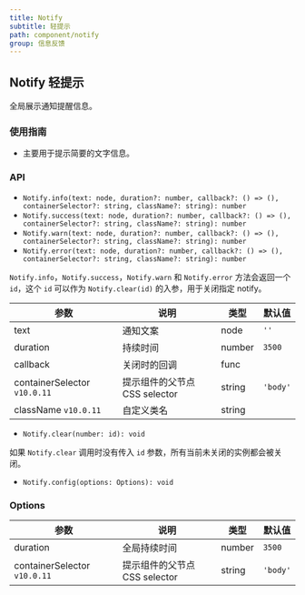 ```yaml
---
title: Notify
subtitle: 轻提示
path: component/notify
group: 信息反馈
---
```


## Notify 轻提示

全局展示通知提醒信息。

### 使用指南

- 主要用于提示简要的文字信息。

### API

- `Notify.info(text: node, duration?: number, callback?: () => (), containerSelector?: string, className?: string): number`
- `Notify.success(text: node, duration?: number, callback?: () => (), containerSelector?: string, className?: string): number`
- `Notify.warn(text: node, duration?: number, callback?: () => (), containerSelector?: string, className?: string): number`
- `Notify.error(text: node, duration?: number, callback?: () => (), containerSelector?: string, className?: string): number`

`Notify.info`，`Notify.success`，`Notify.warn` 和 `Notify.error` 方法会返回一个 `id`，这个 `id` 可以作为 `Notify.clear(id)` 的入参，用于关闭指定 notify。

| 参数     | 说明         | 类型   | 默认值 |
| -------- | ------------ | ------ | ------ |
| text     | 通知文案     | node   | `''`   |
| duration | 持续时间     | number | `3500` |
| callback | 关闭时的回调 | func   |        |
| containerSelector `v10.0.11` | 提示组件的父节点CSS selector | string   |  `'body'`   |
| className `v10.0.11` | 自定义类名 | string   |        |

- `Notify.clear(number: id): void`

如果 `Notify.clear` 调用时没有传入 `id` 参数，所有当前未关闭的实例都会被关闭。

- `Notify.config(options: Options): void`

### Options

| 参数         | 说明         | 类型   | 默认值 |
| ----------- | ------------ | ------ | ------ |
| duration    | 全局持续时间     | number | `3500` |
| containerSelector `v10.0.11` | 提示组件的父节点CSS selector | string |  `'body'` |
